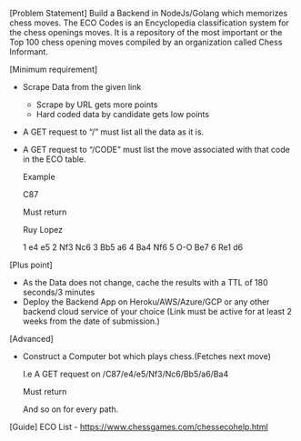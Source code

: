[Problem Statement]
Build a Backend in NodeJs/Golang which memorizes chess moves. The ECO Codes is an Encyclopedia classification system for the chess openings moves. It is a repository of the most important or the Top 100 chess opening moves compiled by an organization called Chess Informant.

[Minimum requirement]

- Scrape Data from the given link
  - Scrape by URL gets more points
  - Hard coded data by candidate gets low points
- A GET request to “/” must list all the data as it is.
- A GET request to “/CODE” must list the move associated with that code in the ECO table.

  Example

  C87

  Must return

  Ruy Lopez

  1 e4 e5 2 Nf3 Nc6 3 Bb5 a6 4 Ba4 Nf6 5 O-O Be7 6 Re1 d6

[Plus point]

- As the Data does not change, cache the results with a TTL of 180 seconds/3 minutes
- Deploy the Backend App on Heroku/AWS/Azure/GCP or any other backend cloud service of your choice (Link must be active for at least 2 weeks from the date of submission.)

[Advanced]

- Construct a Computer bot which plays chess.(Fetches next move)

  I.e A GET request on /C87/e4/e5/Nf3/Nc6/Bb5/a6/Ba4

  Must return

  And so on for every path.

[Guide]</strong>
ECO List -
https://www.chessgames.com/chessecohelp.html
